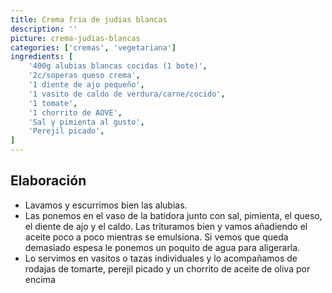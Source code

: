 ```yaml
---
title: Crema fria de judias blancas
description: ''
picture: crema-judias-blancas
categories: ['cremas', 'vegetariana']
ingredients: [
    '400g alubias blancas cocidas (1 bote)',
    '2c/soperas queso crema',
    '1 diente de ajo pequeño',
    '1 vasito de caldo de verdura/carne/cocido',
    '1 tomate',
    '1 chorrito de AOVE',
    'Sal y pimienta al gusto',
    'Perejil picado',
]
---
```


## Elaboración

- Lavamos y escurrimos bien las alubias.
- Las ponemos en el vaso de la batidora junto con sal, pimienta, el queso, el diente de ajo y el caldo. 
Las trituramos bien y vamos añadiendo el aceite poco a poco mientras se emulsiona. Si vemos que queda demasiado espesa le ponemos un poquito de agua para aligerarla.
- Lo servimos en vasitos o tazas individuales y lo acompañamos de rodajas de tomarte, perejil picado y un chorrito de aceite de oliva por encima
